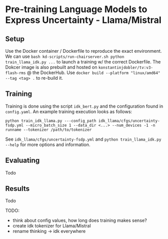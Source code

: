 # Pre-training Language Models to Express Uncertainty - Llama/Mistral

## Setup
Use the Docker container / Dockerfile to reproduce the exact environment. We can use `bash kd-scripts/run-chairserver.sh python train_llama_idk.py ...` to launch a training w/ the correct Dockerfile. The Dokcer image is also prebuilt and hosted on `konstantinjdobler/tv:v3-flash-rms` @ the DockerHub. Use `docker build --platform "linux/amd64"  --tag <tag> .` to re-build it. 

## Training
Training is done using the script `idk_bert.py` and the configuration found in `config.yaml`.
An example training execution looks as follows:
```shell
python train_idk_llama.py ---config_path idk_llama/cfgs/uncertainty-fsdp.yml --micro_batch_size 1 --data_dir <...> --num_devices -1 -n runname --tokenizer /path/to/tokenizer 
```
See `idk_llama/cfgs/uncertainty-fsdp.yml` and `python train_llama_idk.py --help` for more options and information.

## Evaluating
Todo

## Results
Todo

TODO:
- think about config values, how long does training makes sense?
- create idk tokenizer for Llama/Mistral
- rename thinking -> idk everywhere